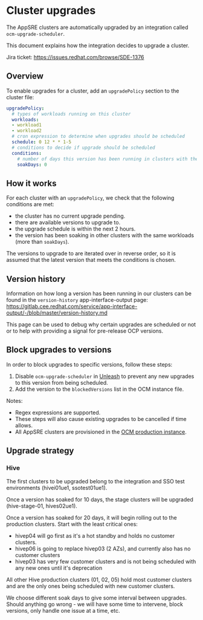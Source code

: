 # Cluster upgrades

The AppSRE clusters are automatically upgraded by an integration called `ocm-upgrade-scheduler`.

This document explains how the integration decides to upgrade a cluster.

Jira ticket: https://issues.redhat.com/browse/SDE-1376

## Overview

To enable upgrades for a cluster, add an `upgradePolicy` section to the cluster file:
```yaml
upgradePolicy:
  # types of workloads running on this cluster
  workloads:
  - workload1
  - workload2
  # cron expression to determine when upgrades should be scheduled
  schedule: 0 12 * * 1-5
  # conditions to decide if upgrade should be scheduled
  conditions:
    # number of days this version has been running in clusters with the same workloads
    soakDays: 0
```

## How it works

For each cluster with an `upgradePolicy`, we check that the following conditions are met:
- the cluster has no current upgrade pending.
- there are available versions to upgrade to.
- the upgrade schedule is within the next 2 hours.
- the version has been soaking in other clusters with the same workloads (more than `soakDays`).

The versions to upgrade to are iterated over in reverse order, so it is assumed that the latest version that meets the conditions is chosen.

## Version history

Information on how long a version has been running in our clusters can be found in the `version-history` app-interface-output page: https://gitlab.cee.redhat.com/service/app-interface-output/-/blob/master/version-history.md

This page can be used to debug why certain upgrades are scheduled or not or to help with providing a signal for pre-release OCP versions.

## Block upgrades to versions

In order to block upgrades to specific versions, follow these steps:

1. Disable `ocm-upgrade-scheduler` in [Unleash](https://app-interface.unleash.devshift.net) to prevent any new upgrades to this version from being scheduled.
1. Add the version to the `blockedVersions` list in the OCM instance file.

Notes:

- Regex expressions are supported.
- These steps will also cause existing upgrades to be cancelled if time allows.
- All AppSRE clusters are provisioned in the [OCM production instance](https://gitlab.cee.redhat.com/service/app-interface/-/blob/2860db033ff2cc88aadf6b655d8ced7ac66746d3/data/dependencies/ocm/production.yml#L18).


## Upgrade strategy

### Hive

The first clusters to be upgraded belong to the integration and SSO test environments (hivei01ue1, ssotest01ue1).

Once a version has soaked for 10 days, the stage clusters will be upgraded (hive-stage-01, hives02ue1).

Once a version has soaked for 20 days, it will begin rolling out to the production clusters. Start with the least critical ones:
- hivep04 will go first as it's a hot standby and holds no customer clusters.
- hivep06 is going to replace hivep03 (2 AZs), and currently also has no customer clusters
- hivep03 has very few customer clusters and is not being scheduled with any new ones until it's deprecation

All other Hive production clusters (01, 02, 05) hold most customer clusters and are the only ones being scheduled with new customer clusters.

We choose different soak days to give some interval between upgrades. Should anything go wrong - we will have some time to intervene, block versions, only handle one issue at a time, etc.
